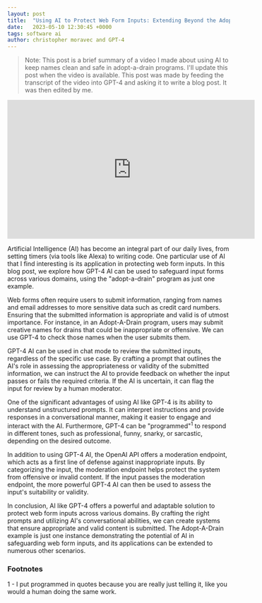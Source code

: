 ```yaml
---
layout: post
title:  "Using AI to Protect Web Form Inputs: Extending Beyond the Adopt-A-Drain Example"
date:   2023-05-10 12:30:45 +0000
tags: software ai
author: christopher moravec and GPT-4
---
```


> Note: This post is a brief summary of a video I made about using AI to keep names clean and safe in adopt-a-drain programs. I'll update this post when the video is available. This post was made by feeding the transcript of the video into GPT-4 and asking it to write a blog post. It was then edited by me.


<iframe width="560" height="315" src="https://www.youtube.com/embed/BbmepIKACzo" title="YouTube video player" frameborder="0" allow="accelerometer; autoplay; clipboard-write; encrypted-media; gyroscope; picture-in-picture; web-share" allowfullscreen></iframe>


Artificial Intelligence (AI) has become an integral part of our daily lives, from setting timers (via tools like Alexa) to writing code. One particular use of AI that I find interesting is its application in protecting web form inputs. In this blog post, we explore how GPT-4 AI can be used to safeguard input forms across various domains, using the "adopt-a-drain" program as just one example.

Web forms often require users to submit information, ranging from names and email addresses to more sensitive data such as credit card numbers. Ensuring that the submitted information is appropriate and valid is of utmost importance. For instance, in an Adopt-A-Drain program, users may submit creative names for drains that could be inappropriate or offensive. We can use GPT-4 to check those names when the user submits them.

GPT-4 AI can be used in chat mode to review the submitted inputs, regardless of the specific use case. By crafting a prompt that outlines the AI's role in assessing the appropriateness or validity of the submitted information, we can instruct the AI to provide feedback on whether the input passes or fails the required criteria. If the AI is uncertain, it can flag the input for review by a human moderator.

One of the significant advantages of using AI like GPT-4 is its ability to understand unstructured prompts. It can interpret instructions and provide responses in a conversational manner, making it easier to engage and interact with the AI. Furthermore, GPT-4 can be "programmed"<sup>1</sup> to respond in different tones, such as professional, funny, snarky, or sarcastic, depending on the desired outcome.

In addition to using GPT-4 AI, the OpenAI API offers a moderation endpoint, which acts as a first line of defense against inappropriate inputs. By categorizing the input, the moderation endpoint helps protect the system from offensive or invalid content. If the input passes the moderation endpoint, the more powerful GPT-4 AI can then be used to assess the input's suitability or validity.

In conclusion, AI like GPT-4 offers a powerful and adaptable solution to protect web form inputs across various domains. By crafting the right prompts and utilizing AI's conversational abilities, we can create systems that ensure appropriate and valid content is submitted. The Adopt-A-Drain example is just one instance demonstrating the potential of AI in safeguarding web form inputs, and its applications can be extended to numerous other scenarios.


### Footnotes
1 - I put programmed in quotes because you are really just telling it, like you would a human doing the same work.